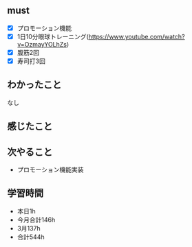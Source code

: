 
## must
- [x] プロモーション機能
- [x] 1日10分眼球トレーニング(https://www.youtube.com/watch?v=OzmayYOLhZs)
- [x] 腹筋2回
- [x] 寿司打3回

## わかったこと
なし



## 感じたこと



## 次やること
  - プロモーション機能実装

## 学習時間
  - 本日1h
  - 今月合計146h
  - 3月137h
  - 合計544h
